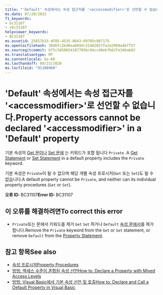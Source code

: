 ```yaml
---
title: "'Default' 속성에서는 속성 접근자를 '<accessmodifier>'로 선언할 수 없습니다."
ms.date: 07/20/2015
f1_keywords:
- bc31107
- vbc31107
helpviewer_keywords:
- BC31107
ms.assetid: 25657b33-df85-4535-8043-69795c987175
ms.openlocfilehash: 38d6fc2bd0ea069dc31482657fa1e2960a4bff57
ms.sourcegitcommit: bf5c5850654187705bc94cc40ebfb62fe346ab02
ms.translationtype: MT
ms.contentlocale: ko-KR
ms.lasthandoff: 09/23/2020
ms.locfileid: "91100960"
---
```

# <a name="property-accessors-cannot-be-declared-accessmodifier-in-a-default-property"></a><span data-ttu-id="380a4-102">'Default' 속성에서는 속성 접근자를 '\<accessmodifier>'로 선언할 수 없습니다.</span><span class="sxs-lookup"><span data-stu-id="380a4-102">Property accessors cannot be declared '\<accessmodifier>' in a 'Default' property</span></span>

<span data-ttu-id="380a4-103">기본 속성의 [Get 문이나](../language-reference/statements/get-statement.md) [Set 문에](../language-reference/statements/set-statement.md) 는 키워드가 포함 됩니다 `Private` .</span><span class="sxs-lookup"><span data-stu-id="380a4-103">A [Get Statement](../language-reference/statements/get-statement.md) or [Set Statement](../language-reference/statements/set-statement.md) in a default property includes the `Private` keyword.</span></span>  
  
 <span data-ttu-id="380a4-104">기본 속성은 `Private`이 될 수 없으며 해당 개별 속성 프로시저(`Get` 또는 `Set`)도 될 수 없습니다.</span><span class="sxs-lookup"><span data-stu-id="380a4-104">A default property cannot be `Private`, and neither can its individual property procedures (`Get` or `Set`).</span></span>  
  
 <span data-ttu-id="380a4-105">**오류 ID:** BC31107</span><span class="sxs-lookup"><span data-stu-id="380a4-105">**Error ID:** BC31107</span></span>  
  
## <a name="to-correct-this-error"></a><span data-ttu-id="380a4-106">이 오류를 해결하려면</span><span class="sxs-lookup"><span data-stu-id="380a4-106">To correct this error</span></span>  
  
- <span data-ttu-id="380a4-107">`Private`또는 문에서 키워드를 제거 `Get` `Set` 하거나 `Default` [속성 문에서](../language-reference/statements/property-statement.md)를 제거 합니다.</span><span class="sxs-lookup"><span data-stu-id="380a4-107">Remove the `Private` keyword from the `Get` or `Set` statement, or remove `Default` from the [Property Statement](../language-reference/statements/property-statement.md).</span></span>  
  
## <a name="see-also"></a><span data-ttu-id="380a4-108">참고 항목</span><span class="sxs-lookup"><span data-stu-id="380a4-108">See also</span></span>

- [<span data-ttu-id="380a4-109">속성 프로시저</span><span class="sxs-lookup"><span data-stu-id="380a4-109">Property Procedures</span></span>](../programming-guide/language-features/procedures/property-procedures.md)
- [<span data-ttu-id="380a4-110">방법: 액세스 수준이 혼합된 속성 선언</span><span class="sxs-lookup"><span data-stu-id="380a4-110">How to: Declare a Property with Mixed Access Levels</span></span>](../programming-guide/language-features/procedures/how-to-declare-a-property-with-mixed-access-levels.md)
- [<span data-ttu-id="380a4-111">방법: Visual Basic에서 기본 속성 선언 및 호출</span><span class="sxs-lookup"><span data-stu-id="380a4-111">How to: Declare and Call a Default Property in Visual Basic</span></span>](../programming-guide/language-features/procedures/how-to-declare-and-call-a-default-property.md)
